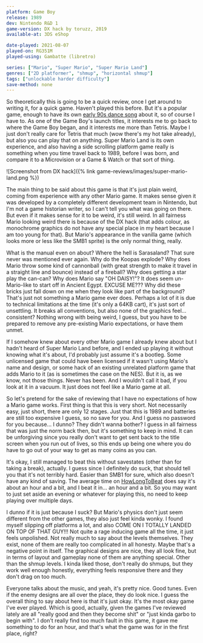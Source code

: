 ```yaml
---
platform: Game Boy
release: 1989
dev: Nintendo R&D 1
game-version: DX hack by toruzz, 2019
available-at: 3DS eShop

date-played: 2021-08-07
played-on: RG351M
played-using: Gambatte (libretro)

series: ["Mario", "Super Mario", "Super Mario Land"]
genres: ["2D platformer", "shmup", "horizontal shmup"]
tags: ["unlockable harder difficulty"]
save-method: none
---
```


So theoretically this is going to be a quick review, once I get around to writing it, for a quick game. Haven't played this before. But it's a popular game, enough to have its own 
[early 90s dance song](https://www.youtube.com/watch?v=A2nF92mu8X0) about it, so of course I have to. As one of the Game Boy's launch titles, it interests me to go back to where the Game Boy began, and it interests me more than Tetris. Maybe I just don't really care for Tetris that much (wow there's my hot take already), but also you can play that on anything. Super Mario Land is its own experience, and also having a side scrolling platform game really is something when you time travel back to 1989, before I was born, and compare it to a Microvision or a Game & Watch or that sort of thing.

![Screenshot from DX hack]({% link game-reviews/images/super-mario-land.png %})

The main thing to be said about this game is that it's just plain weird, coming from experience with any other Mario game. It makes sense given it was developed by a completely different development team in Nintendo, but I'm not a game historian writer, so I can't tell you what was going on there. But even if it makes sense for it to be weird, it's still weird. In all fairness Mario looking weird there is because of the DX hack (that adds colour, as monochrome graphics do not have any special place in my heart because I am too young for that). But Mario's appearance in the vanilla game (which looks more or less like the SMB1 sprite) is the only normal thing, really.

What is the manual even on about? Where the hell is Sarasaland? That sure never was mentioned ever again. Why do the Koopas explode? Why does Mario throw some kind of cannonball (with great strength to make it travel in a straight line and bounce) instead of a fireball? Why does getting a star play the can-can? Why does Mario say "OH DAISY!"? It does seem un-Mario-like to start off in Ancient Egypt. EXCUSE ME??? Why did these bricks just fall down on me when they look like part of the background? That's just not something a Mario game ever does. Perhaps a lot of it is due to technical limitations at the time (it's only a 64KB cart), it's just sort of unsettling. It breaks all conventions, but also none of the graphics feel… consistent? Nothing wrong with being weird, I guess, but you have to be prepared to remove any pre-existing Mario expectations, or have them unmet.

If I somehow knew about every other Mario game I already knew about but I hadn't heard of Super Mario Land before, and I ended up playing it without knowing what it's about, I'd probably just assume it's a bootleg. Some unlicensed game that could have been licensed if it wasn't using Mario's name and design, or some hack of an existing unrelated platform game that adds Mario to it (as is sometimes the case on the NES). But it is, as we know, not those things. Never has been. And I wouldn't call it bad, if you look at it in a vacuum. It just does not feel like a Mario game at all.

So let's pretend for the sake of reviewing that I have no expectations of how a Mario game works. First thing is that this is very short. Not necessarily easy, just short, there are only 12 stages. Just that this is 1989 and batteries are still too expensive I guess, so no save for you. And I guess no password for you because… I dunno? They didn't wanna bother? I guess in all fairness that was just the norm back then, but it's something to keep in mind. It can be unforgiving since you really don't want to get sent back to the title screen when you run out of lives, so this ends up being one where you do have to go out of your way to get as many coins as you can.

It's okay, I still managed to beat this without savestates (other than for taking a break), actually. I guess since I definitely do suck, that should tell you that it's not terribly hard. Easier than SMB1 for sure, which also doesn't have any kind of saving. The average time on [HowLongToBeat](https://howlongtobeat.com/game?id=9380) does say it's about an hour and a bit, and I beat it in… an hour and a bit. So you may want to just set aside an evening or whatever for playing this, no need to keep playing over multiple days.

I dunno if it is just because I suck? But Mario's physics don't just seem different from the other games, they also just feel kinda wonky. I found myself slipping off platforms a lot, and also COME ON I TOTALLY LANDED ON TOP OF THAT GUY!!! Not quite a rage inducing game all the time, it just feels unpolished. Not really much to say about the levels themselves. They exist, none of them are really too complicated in all honesty. Maybe that's a negative point in itself. The graphical designs are nice, they all look fine, but in terms of layout and gameplay none of them are anything special. Other than the shmup levels. I kinda liked those, don't really do shmups, but they work well enough honestly, everything feels responsive there and they don't drag on too much.

Everyone talks about the music, and yeah, it's pretty nice. Good tunes. Even if the enemy designs are all over the place, they do look nice. I guess the overall thing to say about here is that it's just okay. It's the most okay game I've ever played. Which is good, actually, given the games I've reviewed lately are all "really good and then they become shit" or "just kinda garbo to begin with". I don't really find too much fault in this game, it gave me something to do for an hour, and that's what the game was for in the first place, right? 

